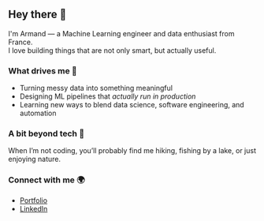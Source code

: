 ## Hey there 👋

I'm Armand — a Machine Learning engineer and data enthusiast from France.  
I love building things that are not only smart, but actually useful. 

### What drives me 🚀
- Turning messy data into something meaningful  
- Designing ML pipelines that *actually run in production*  
- Learning new ways to blend data science, software engineering, and automation  

### A bit beyond tech 🎣
When I’m not coding, you’ll probably find me hiking, fishing by a lake, or just enjoying nature.

### Connect with me 🌍
- [Portfolio](https://armandmasseaugit.github.io/portfolio/)  
- [LinkedIn](https://www.linkedin.com/in/armand-masseau/)  
